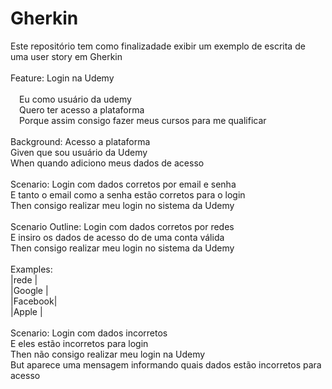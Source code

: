# Gherkin

Este repositório tem como finalizadade exibir um exemplo de escrita de uma user story em Gherkin
<br><br>
Feature: Login na Udemy<br>
<br>
  &emsp;Eu como usuário da udemy<br>
  &emsp;Quero ter acesso a plataforma<br>
  &emsp;Porque assim consigo fazer meus cursos para me qualificar<br>
<br>
Background: Acesso a plataforma<br>
Given que sou usuário da Udemy <br>
When quando adiciono meus dados de acesso<br>
<br>
Scenario: Login com dados corretos por email e senha<br>
E tanto o email como a senha estão corretos para o login<br>
Then consigo realizar meu login no sistema da Udemy<br>
<br>
Scenario Outline: Login com dados corretos por redes<br>
E insiro os dados de acesso do <rede> de uma conta válida<br>
Then consigo realizar meu login no sistema da Udemy<br>
<br>
Examples: <br>
	|rede    |<br>
	|Google  |<br>
	|Facebook|<br>
	|Apple   |<br>
<br>
Scenario: Login com dados incorretos<br>
E eles estão incorretos para login<br>
Then não consigo realizar meu login na Udemy<br>
But aparece uma mensagem informando quais dados estão incorretos para acesso
